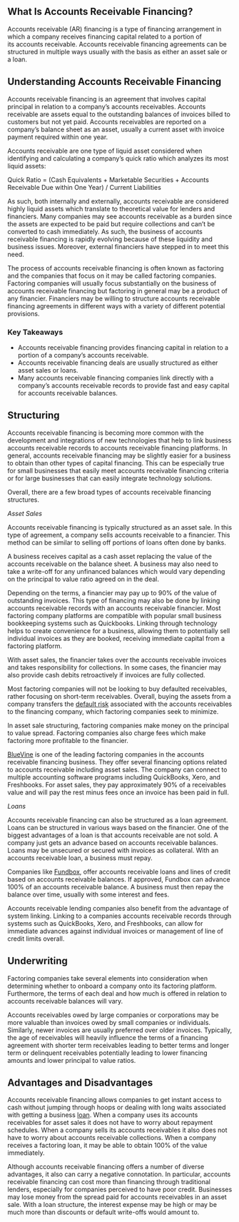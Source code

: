 ## What Is Accounts Receivable Financing?

Accounts receivable (AR) financing is a type of financing arrangement in which a company receives financing capital related to a portion of its accounts receivable. Accounts receivable financing agreements can be structured in multiple ways usually with the basis as either an asset sale or a loan.

## Understanding Accounts Receivable Financing

Accounts receivable financing is an agreement that involves capital principal in relation to a company’s accounts receivables. Accounts receivable are assets equal to the outstanding balances of invoices billed to customers but not yet paid. Accounts receivables are reported on a company’s balance sheet as an asset, usually a current asset with invoice payment required within one year.

Accounts receivable are one type of liquid asset considered when identifying and calculating a company’s quick ratio which analyzes its most liquid assets:

Quick Ratio = (Cash Equivalents + Marketable Securities + Accounts Receivable Due within One Year) / Current Liabilities

As such, both internally and externally, accounts receivable are considered highly liquid assets which translate to theoretical value for lenders and financiers. Many companies may see accounts receivable as a burden since the assets are expected to be paid but require collections and can’t be converted to cash immediately. As such, the business of accounts receivable financing is rapidly evolving because of these liquidity and business issues. Moreover, external financiers have stepped in to meet this need.

The process of accounts receivable financing is often known as factoring and the companies that focus on it may be called factoring companies. Factoring companies will usually focus substantially on the business of accounts receivable financing but factoring in general may be a product of any financier. Financiers may be willing to structure accounts receivable financing agreements in different ways with a variety of different potential provisions.

### Key Takeaways

-   Accounts receivable financing provides financing capital in relation to a portion of a company’s accounts receivable.
-   Accounts receivable financing deals are usually structured as either asset sales or loans.
-   Many accounts receivable financing companies link directly with a company’s accounts receivable records to provide fast and easy capital for accounts receivable balances.

## Structuring

Accounts receivable financing is becoming more common with the development and integrations of new technologies that help to link business accounts receivable records to accounts receivable financing platforms. In general, accounts receivable financing may be slightly easier for a business to obtain than other types of capital financing. This can be especially true for small businesses that easily meet accounts receivable financing criteria or for large businesses that can easily integrate technology solutions.

Overall, there are a few broad types of accounts receivable financing structures.

_Asset Sales_

Accounts receivable financing is typically structured as an asset sale. In this type of agreement, a company sells accounts receivable to a financier. This method can be similar to selling off portions of loans often done by banks.

A business receives capital as a cash asset replacing the value of the accounts receivable on the balance sheet. A business may also need to take a write-off for any unfinanced balances which would vary depending on the principal to value ratio agreed on in the deal.

Depending on the terms, a financier may pay up to 90% of the value of outstanding invoices. This type of financing may also be done by linking accounts receivable records with an accounts receivable financier. Most factoring company platforms are compatible with popular small business bookkeeping systems such as Quickbooks. Linking through technology helps to create convenience for a business, allowing them to potentially sell individual invoices as they are booked, receiving immediate capital from a factoring platform.

With asset sales, the financier takes over the accounts receivable invoices and takes responsibility for collections. In some cases, the financier may also provide cash debits retroactively if invoices are fully collected.

Most factoring companies will not be looking to buy defaulted receivables, rather focusing on short-term receivables. Overall, buying the assets from a company transfers the [default risk](https://www.investopedia.com/terms/d/defaultrisk.asp) associated with the accounts receivables to the financing company, which factoring companies seek to minimize.

In asset sale structuring, factoring companies make money on the principal to value spread. Factoring companies also charge fees which make factoring more profitable to the financier.

[BlueVine](https://www.bluevine.com/invoice-factoring/) is one of the leading factoring companies in the accounts receivable financing business. They offer several financing options related to accounts receivable including asset sales. The company can connect to multiple accounting software programs including QuickBooks, Xero, and Freshbooks. For asset sales, they pay approximately 90% of a receivables value and will pay the rest minus fees once an invoice has been paid in full. 

_Loans_

Accounts receivable financing can also be structured as a loan agreement. Loans can be structured in various ways based on the financier. One of the biggest advantages of a loan is that accounts receivable are not sold. A company just gets an advance based on accounts receivable balances. Loans may be unsecured or secured with invoices as collateral. With an accounts receivable loan, a business must repay.

Companies like [Fundbox](https://fundbox.com/), offer accounts receivable loans and lines of credit based on accounts receivable balances. If approved, Fundbox can advance 100% of an accounts receivable balance. A business must then repay the balance over time, usually with some interest and fees.

Accounts receivable lending companies also benefit from the advantage of system linking. Linking to a companies accounts receivable records through systems such as QuickBooks, Xero, and Freshbooks, can allow for immediate advances against individual invoices or management of line of credit limits overall.

## Underwriting

Factoring companies take several elements into consideration when determining whether to onboard a company onto its factoring platform. Furthermore, the terms of each deal and how much is offered in relation to accounts receivable balances will vary.

Accounts receivables owed by large companies or corporations may be more valuable than invoices owed by small companies or individuals. Similarly, newer invoices are usually preferred over older invoices. Typically, the age of receivables will heavily influence the terms of a financing agreement with shorter term receivables leading to better terms and longer term or delinquent receivables potentially leading to lower financing amounts and lower principal to value ratios.

## Advantages and Disadvantages

Accounts receivable financing allows companies to get instant access to cash without jumping through hoops or dealing with long waits associated with getting a business [loan](https://www.investopedia.com/terms/l/loan.asp). When a company uses its accounts receivables for asset sales it does not have to worry about repayment schedules. When a company sells its accounts receivables it also does not have to worry about accounts receivable collections. When a company receives a factoring loan, it may be able to obtain 100% of the value immediately.

Although accounts receivable financing offers a number of diverse advantages, it also can carry a negative connotation. In particular, accounts receivable financing can cost more than financing through traditional lenders, especially for companies perceived to have poor credit. Businesses may lose money from the spread paid for accounts receivables in an asset sale. With a loan structure, the interest expense may be high or may be much more than discounts or default write-offs would amount to.